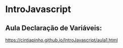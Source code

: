 # IntroJavascript
## Aula Declaração de Variáveis: 
  https://cintiapinho.github.io/IntroJavascript/aula1.html

